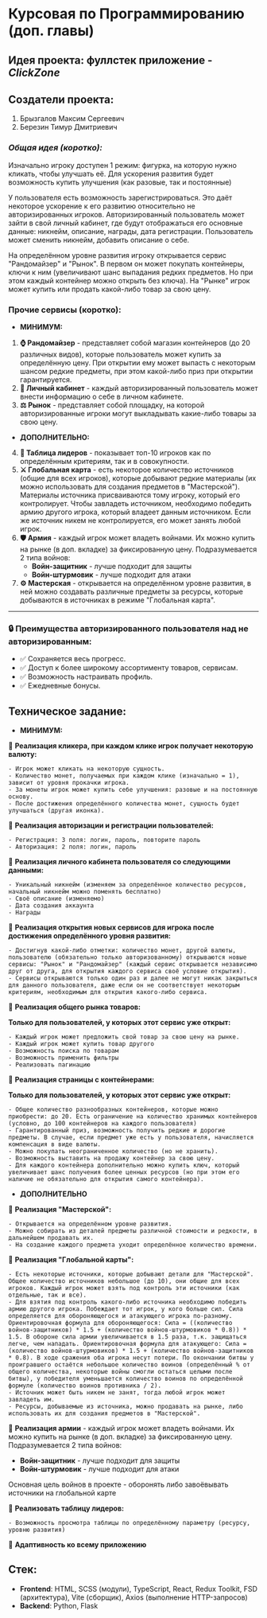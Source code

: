 # Курсовая по Программированию (доп. главы)

## Идея проекта: фуллстек приложение - **_ClickZone_**

## Создатели проекта:

1. Брызгалов Максим Сергеевич
2. Березин Тимур Дмитриевич

### **_Общая идея (коротко):_**

Изначально игроку доступен 1 режим: фигурка, на которую нужно кликать, чтобы улучшать её. Для ускорения развития будет возможность купить улучшения (как разовые, так и постоянные)

У пользователя есть возможность зарегистрироваться. Это даёт некоторое ускорение к его развитию относительно не авторизированных игроков. Авторизированный пользователь может зайти в свой личный кабинет, где будут отображаться его основные данные: никнейм, описание, награды, дата регистрации. Пользователь может сменить никнейм, добавить описание о себе.

На определённом уровне развития игроку открывается сервис "Рандомайзер" и "Рынок". В первом он может покупать контейнеры, ключи к ним (увеличивают шанс выпадания редких предметов. Но при этом каждый контейнер можно открыть без ключа). На "Рынке" игрок может купить или продать какой-либо товар за свою цену.

### Прочие сервисы (коротко):

- **МИНИМУМ:**

1. **⌚️ Рандомайзер** - представляет собой магазин контейнеров (до 20 различных видов), которые пользователь может купить за определённую цену. При открытии ему может выпасть с некоторым шансом редкие предметы, при этом какой-либо приз при открытии гарантируется.
2. **🔑 Личный кабинет** - каждый авторизированный пользователь может внести информацию о себе в личном кабинете.
3. **⚖️ Рынок** - представляет собой площадку, на которой авторизированные игроки могут выкладывать какие-либо товары за свою цену.

- **ДОПОЛНИТЕЛЬНО:**

4. **📖 Таблица лидеров** - показывает топ-10 игроков как по определённым критериям, так и в совокупности.
5. **⚔️ Глобальная карта** - есть некоторое количество источников (общие для всех игроков), которые добывают редкие материалы (их можно использовать для создания предметов в "Мастерской"). Материалы источника присваиваются тому игроку, который его контролирует. Чтобы завладеть источником, необходимо победить армию другого игрока, который владеет данным источником. Если же источник никем не контролируется, его может занять любой игрок.
6. **🛡 Армия** - каждый игрок может владеть войнами. Их можно купить на рынке (в доп. вкладке) за фиксированную цену. Подразумевается 2 типа войнов:
   - **Войн-защитник** - лучше подходит для защиты
   - **Войн-штурмовик** - лучше подходит для атаки
7. **⚙️ Мастерская** - открывается на определённом уровне развития, в ней можно создавать различные предметы за ресурсы, которые добываются в источниках в режиме "Глобальная карта".

---

### 🔒 Преимущества авторизированного пользователя над не авторизированным:

- ✅ Сохраняется весь прогресс.
- ✅ Доступ к более широкому ассортименту товаров, сервисам.
- ✅ Возможность настраивать профиль.
- ✅ Ежедневные бонусы.

## **Техническое задание:**

- **МИНИМУМ:**

🔵 **Реализация кликера, при каждом клике игрок получает некоторую валюту:**

    - Игрок может кликать на некоторую сущность.
    - Количество монет, получаемых при каждом клике (изначально = 1), зависит от уровня прокачки игрока.
    - За монеты игрок может купить себе улучшения: разовые и на постоянную основу.
    - После достижения определённого количества монет, сущность будет улучшаться (другая иконка).

🔵 **Реализация авторизации и регистрации пользователей:**

    - Регистрация: 3 поля: логин, пароль, повторите пароль
    - Авторизация: 2 поля: логин, пароль

🔵 **Реализация личного кабинета пользователя со следующими данными:**

    - Уникальный никнейм (изменяем за определённое количество ресурсов, начальный никнейм можно поменять бесплатно)
    - Своё описание (изменяемо)
    - Дата создания аккаунта
    - Награды

🔵 **Реализация открытия новых сервисов для игрока после достижения определённого уровня развития:**

    - Достигнув какой-либо отметки: количество монет, другой валюты, пользователю (обязательно только авторизованному) открываются новые сервисы: "Рынок" и "Рандомайзер" (каждый сервис открывается независимо друг от друга, для открытия каждого сервиса своё условие открытия).
    - Сервисы открываются только один раз и далее не могут никак закрыться для данного пользователя, даже если он не соответствует некоторым критериям, необходимым для открытия какого-либо сервиса.

🔵 **Реализация общего рынка товаров:**

**Только для пользователей, у которых этот сервис уже открыт:**

    - Каждый игрок может предложить свой товар за свою цену на рынке.
    - Каждый игрок может купить товар другого
    - Возможность поиска по товарам
    - Возможность применить фильтры
    - Реализовать пагинацию

🔵 **Реализация страницы с контейнерами:**

**Только для пользователей, у которых этот сервис уже открыт:**

    - Общее количество разнообразных контейнеров, которые можно приобрести: до 20. Есть ограничение на количество хранимых контейнеров (условно, до 100 контейнеров на каждого пользователя)
    - Гарантированный приз, возможность получить редкие и дорогие предметы. В случае, если предмет уже есть у пользователя, начисляется компенсация в виде валюты.
    - Можно покупать неограниченное количество (но не хранить).
    - Возможность выставить на продажу контейнер за свою цену.
    - Для каждого контейнера дополнительно можно купить ключ, который увеличивает шанс получения более ценных ресурсов (но при этом его наличие не обязательно для открытия самого контейнера).

- **ДОПОЛНИТЕЛЬНО**

🔵 **Реализация "Мастерской":**

    - Открывается на определённом уровне развития.
    - Можно собирать из деталей предметы различной стоимости и редкости, в дальнейшем продавать их.
    - На создание каждого предмета уходит определённое количество времени.

🔵 **Реализация "Глобальной карты":**

    - Есть некоторые источники, которые добывают детали для "Мастерской". Общее количество источников небольшое (до 10), они общие для всех игроков. Каждый игрок может взять под контроль эти источники (как отдельные, так и все).
    - Для взятия под контроль какого-либо источника необходимо победить армию другого игрока. Побеждает тот игрок, у кого больше сил. Сила определяется для обороняющегося и атакующего игрока по-разному. Ориентировочная формула для обороняющегося: Сила = ((количество войнов-защитников) * 1.5 + (количество войнов-штурмовиков * 0.8)) * 1.5. В обороне сила армии увеличивается в 1.5 раза, т.к. защищаться легче, чем нападать. Ориентировочная формула для атакующего: Сила = (количество войнов-штурмовиков) * 1.5 + (количество войнов-защитников * 0.8). В ходе сражения оба игрока несут потери. По окончании битвы у проигравшего остаётся небольшое количество воинов (определённый % от общего количества, некоторые войны смогли остаться целыми после битвы), у победителя уменьшается количество воинов по определённой формуле (количество воинов противника / 2).
    - Источник может быть никем не занят, тогда любой игрок может завладеть им.
    - Ресурсы, добываемые из источника, можно продавать на рынке, либо использовать их для создания предметов в "Мастерской".

🔵 **Реализация армии** - каждый игрок может владеть войнами. Их можно купить на рынке (в доп. вкладке) за фиксированную цену. Подразумевается 2 типа войнов:

- **Войн-защитник** - лучше подходит для защиты
- **Войн-штурмовик** - лучше подходит для атаки

Основная цель войнов в проекте - оборонять либо завоёвывать источники на глобальной карте

🔵 **Реализовать таблицу лидеров:**

    - Возможность просмотра таблицы по определённому параметру (ресурсу, уровню развития)

🔵 **Адаптивность ко всему приложению**

## Стек:

- **Frontend**: HTML, SCSS (модули), TypeScript, React, Redux Toolkit, FSD (архитектура), Vite (сборщик), Axios (выполнение HTTP-запросов)
- **Backend**: Python, Flask
